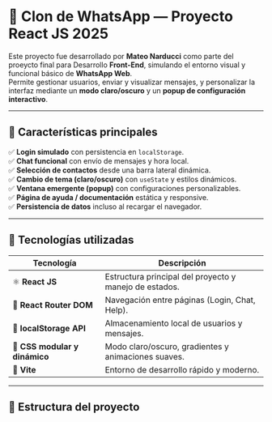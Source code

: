 # 💬 Clon de WhatsApp — Proyecto React JS 2025

Este proyecto fue desarrollado por **Mateo Narducci** como parte del proeycto final para Desarrollo **Front-End**, simulando el entorno visual y funcional básico de **WhatsApp Web**.  
Permite gestionar usuarios, enviar y visualizar mensajes, y personalizar la interfaz mediante un **modo claro/oscuro** y un **popup de configuración interactivo**.

---

## 🚀 **Características principales**

✅ **Login simulado** con persistencia en `localStorage`.  
✅ **Chat funcional** con envío de mensajes y hora local.  
✅ **Selección de contactos** desde una barra lateral dinámica.  
✅ **Cambio de tema (claro/oscuro)** con `useState` y estilos dinámicos.  
✅ **Ventana emergente (popup)** con configuraciones personalizables.  
✅ **Página de ayuda / documentación** estática y responsive.  
✅ **Persistencia de datos** incluso al recargar el navegador.  

---

## 🧠 **Tecnologías utilizadas**

| Tecnología | Descripción |
|-------------|-------------|
| ⚛️ **React JS** | Estructura principal del proyecto y manejo de estados. |
| 🧭 **React Router DOM** | Navegación entre páginas (Login, Chat, Help). |
| 💾 **localStorage API** | Almacenamiento local de usuarios y mensajes. |
| 🎨 **CSS modular y dinámico** | Modo claro/oscuro, gradientes y animaciones suaves. |
| 🧱 **Vite** | Entorno de desarrollo rápido y moderno. |

---

## 📘 **Estructura del proyecto**

